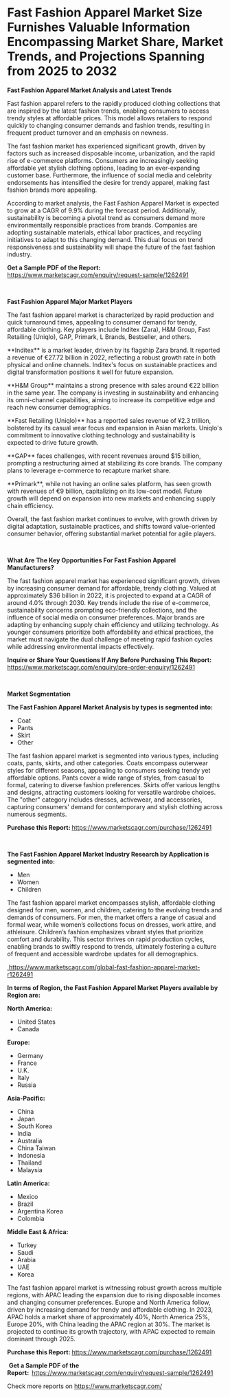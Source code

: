 <p><h1>Fast Fashion Apparel Market Size Furnishes Valuable Information Encompassing Market Share, Market Trends, and Projections Spanning from 2025 to 2032</h1></p><p><strong>Fast Fashion Apparel Market Analysis and Latest Trends</strong></p>
<p><p>Fast fashion apparel refers to the rapidly produced clothing collections that are inspired by the latest fashion trends, enabling consumers to access trendy styles at affordable prices. This model allows retailers to respond quickly to changing consumer demands and fashion trends, resulting in frequent product turnover and an emphasis on newness. </p><p>The fast fashion market has experienced significant growth, driven by factors such as increased disposable income, urbanization, and the rapid rise of e-commerce platforms. Consumers are increasingly seeking affordable yet stylish clothing options, leading to an ever-expanding customer base. Furthermore, the influence of social media and celebrity endorsements has intensified the desire for trendy apparel, making fast fashion brands more appealing.</p><p>According to market analysis, the Fast Fashion Apparel Market is expected to grow at a CAGR of 9.9% during the forecast period. Additionally, sustainability is becoming a pivotal trend as consumers demand more environmentally responsible practices from brands. Companies are adopting sustainable materials, ethical labor practices, and recycling initiatives to adapt to this changing demand. This dual focus on trend responsiveness and sustainability will shape the future of the fast fashion industry.</p></p>
<p><strong>Get a Sample PDF of the Report:&nbsp;</strong> <a href="https://www.marketscagr.com/enquiry/request-sample/1262491?utm_campaign=2467&utm_medium=2&utm_source=Github&utm_content=ia&utm_term=05042025&utm_id=fast-fashion-apparel">https://www.marketscagr.com/enquiry/request-sample/1262491</a></p>
<p>&nbsp;</p>
<p><strong>Fast Fashion Apparel Major Market Players</strong></p>
<p><p>The fast fashion apparel market is characterized by rapid production and quick turnaround times, appealing to consumer demand for trendy, affordable clothing. Key players include Inditex (Zara), H&M Group, Fast Retailing (Uniqlo), GAP, Primark, L Brands, Bestseller, and others.</p><p>**Inditex** is a market leader, driven by its flagship Zara brand. It reported a revenue of €27.72 billion in 2022, reflecting a robust growth rate in both physical and online channels. Inditex's focus on sustainable practices and digital transformation positions it well for future expansion.</p><p>**H&M Group** maintains a strong presence with sales around €22 billion in the same year. The company is investing in sustainability and enhancing its omni-channel capabilities, aiming to increase its competitive edge and reach new consumer demographics.</p><p>**Fast Retailing (Uniqlo)** has a reported sales revenue of ¥2.3 trillion, bolstered by its casual wear focus and expansion in Asian markets. Uniqlo's commitment to innovative clothing technology and sustainability is expected to drive future growth.</p><p>**GAP** faces challenges, with recent revenues around $15 billion, prompting a restructuring aimed at stabilizing its core brands. The company plans to leverage e-commerce to recapture market share.</p><p>**Primark**, while not having an online sales platform, has seen growth with revenues of €9 billion, capitalizing on its low-cost model. Future growth will depend on expansion into new markets and enhancing supply chain efficiency.</p><p>Overall, the fast fashion market continues to evolve, with growth driven by digital adaptation, sustainable practices, and shifts toward value-oriented consumer behavior, offering substantial market potential for agile players.</p></p>
<p>&nbsp;</p>
<p><strong>What Are The Key Opportunities For Fast Fashion Apparel Manufacturers?</strong></p>
<p><p>The fast fashion apparel market has experienced significant growth, driven by increasing consumer demand for affordable, trendy clothing. Valued at approximately $36 billion in 2022, it is projected to expand at a CAGR of around 4.0% through 2030. Key trends include the rise of e-commerce, sustainability concerns prompting eco-friendly collections, and the influence of social media on consumer preferences. Major brands are adapting by enhancing supply chain efficiency and utilizing technology. As younger consumers prioritize both affordability and ethical practices, the market must navigate the dual challenge of meeting rapid fashion cycles while addressing environmental impacts effectively.</p></p>
<p><strong>Inquire or Share Your Questions If Any Before Purchasing This Report:</strong> <a href="https://www.marketscagr.com/enquiry/pre-order-enquiry/1262491?utm_campaign=2467&utm_medium=2&utm_source=Github&utm_content=ia&utm_term=05042025&utm_id=fast-fashion-apparel">https://www.marketscagr.com/enquiry/pre-order-enquiry/1262491</a></p>
<p>&nbsp;</p>
<p><strong>Market Segmentation</strong></p>
<p><strong>The Fast Fashion Apparel Market Analysis by types is segmented into:</strong></p>
<p><ul><li>Coat</li><li>Pants</li><li>Skirt</li><li>Other</li></ul></p>
<p><p>The fast fashion apparel market is segmented into various types, including coats, pants, skirts, and other categories. Coats encompass outerwear styles for different seasons, appealing to consumers seeking trendy yet affordable options. Pants cover a wide range of styles, from casual to formal, catering to diverse fashion preferences. Skirts offer various lengths and designs, attracting customers looking for versatile wardrobe choices. The "other" category includes dresses, activewear, and accessories, capturing consumers' demand for contemporary and stylish clothing across numerous segments.</p></p>
<p><strong>Purchase this Report:&nbsp;</strong><a href="https://www.marketscagr.com/purchase/1262491?utm_campaign=2467&utm_medium=2&utm_source=Github&utm_content=ia&utm_term=05042025&utm_id=fast-fashion-apparel">https://www.marketscagr.com/purchase/1262491</a></p>
<p>&nbsp;</p>
<p><strong>The Fast Fashion Apparel Market Industry Research by Application is segmented into:</strong></p>
<p><ul><li>Men</li><li>Women</li><li>Children</li></ul></p>
<p><p>The fast fashion apparel market encompasses stylish, affordable clothing designed for men, women, and children, catering to the evolving trends and demands of consumers. For men, the market offers a range of casual and formal wear, while women’s collections focus on dresses, work attire, and athleisure. Children’s fashion emphasizes vibrant styles that prioritize comfort and durability. This sector thrives on rapid production cycles, enabling brands to swiftly respond to trends, ultimately fostering a culture of frequent and accessible wardrobe updates for all demographics.</p></p>
<p><a href="https://www.marketscagr.com/global-fast-fashion-apparel-market-r1262491?utm_campaign=2467&utm_medium=2&utm_source=Github&utm_content=ia&utm_term=05042025&utm_id=fast-fashion-apparel">&nbsp;https://www.marketscagr.com/global-fast-fashion-apparel-market-r1262491</a></p>
<p><strong>In terms of Region, the Fast Fashion Apparel Market Players available by Region are:</strong></p>
<p>
    <p> <strong> North America: </strong>
        <ul>
            <li>United States</li>
            <li>Canada</li>
        </ul>
        </p> 
    <p> <strong> Europe: </strong>
        <ul>
            <li>Germany</li>
            <li>France</li>
            <li>U.K.</li>
            <li>Italy</li>
            <li>Russia</li>
        </ul>
        </p> 
    <p> <strong> Asia-Pacific: </strong>
        <ul>
            <li>China</li>
            <li>Japan</li>
            <li>South Korea</li>
            <li>India</li>
            <li>Australia</li>
            <li>China Taiwan</li>
            <li>Indonesia</li>
            <li>Thailand</li>
            <li>Malaysia</li>
        </ul>
        </p> 
    <p> <strong> Latin America: </strong>
        <ul>
            <li>Mexico</li>
            <li>Brazil</li>
            <li>Argentina Korea</li>
            <li>Colombia</li>
        </ul>
        </p> 
    <p> <strong> Middle East & Africa: </strong>
        <ul>
            <li>Turkey</li>
            <li>Saudi</li>
            <li>Arabia</li>
            <li>UAE</li>
            <li>Korea</li>
        </ul>
    </p>
    </p>
<p><p>The fast fashion apparel market is witnessing robust growth across multiple regions, with APAC leading the expansion due to rising disposable incomes and changing consumer preferences. Europe and North America follow, driven by increasing demand for trendy and affordable clothing. In 2023, APAC holds a market share of approximately 40%, North America 25%, Europe 20%, with China leading the APAC region at 30%. The market is projected to continue its growth trajectory, with APAC expected to remain dominant through 2025.</p></p>
<p><strong>Purchase this Report: </strong><a href="https://www.marketscagr.com/purchase/1262491?utm_campaign=2467&utm_medium=2&utm_source=Github&utm_content=ia&utm_term=05042025&utm_id=fast-fashion-apparel">https://www.marketscagr.com/purchase/1262491</a></p>
<p>&nbsp;<strong>Get a Sample PDF of the Report:&nbsp;&nbsp;</strong><a href="https://www.marketscagr.com/enquiry/request-sample/1262491?utm_campaign=2467&utm_medium=2&utm_source=Github&utm_content=ia&utm_term=05042025&utm_id=fast-fashion-apparel">https://www.marketscagr.com/enquiry/request-sample/1262491</a></p>
<p><strong></strong></p>
<p>Check more reports on <a href="https://www.marketscagr.com/?utm_campaign=2467&utm_medium=2&utm_source=Github&utm_content=ia&utm_term=05042025&utm_id=fast-fashion-apparel">https://www.marketscagr.com/</a></p>